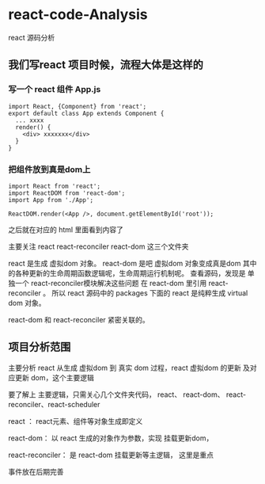 # react-code-Analysis
react 源码分析

 ## 我们写react 项目时候，流程大体是这样的

 ### 写一个 react 组件 App.js
 ```
 import React, {Component} from 'react';
 export default class App extends Component {
   ... xxxx
   render() {
     <div> xxxxxxx</div>
   }
 }
 ```
### 把组件放到真是dom上

```
import React from 'react';
import ReactDOM from 'react-dom';
import App from './App';

ReactDOM.render(<App />, document.getElementById('root'));
```

之后就在对应的 html 里面看到内容了


主要关注 react react-reconciler react-dom 这三个文件夹


react 是生成 虚拟dom 对象。
react-dom 是吧 虚拟dom 对象变成真是dom
其中的各种更新的生命周期函数逻辑呢，生命周期运行机制呢。
查看源码，发现是 单独一个 react-reconciler模块解决这些问题
在 react-dom 里引用 react-reconciler 。
所以 react 源码中的 packages 下面的 react 是纯粹生成 virtual dom 对象。

react-dom 和 react-reconciler 紧密关联的。

## 项目分析范围
 
 主要分析 react 从生成 虚拟dom 到 真实 dom 过程，react 虚拟dom 的更新 及对应更新 dom，这个主要逻辑

 要了解上 主要逻辑，只需关心几个文件夹代码，  react、 react-dom、 react-reconciler、react-scheduler

 react ： react元素、组件等对象生成即定义

 react-dom： 以 react 生成的对象作为参数，实现 挂载更新dom，

 react-reconciler： 是 react-dom 挂载更新等主逻辑， 这里是重点

 事件放在后期完善



